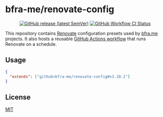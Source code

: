 # bfra-me/renovate-config

<div align='center'>

[![GitHub release (latest SemVer)](https://img.shields.io/github/v/release/bfra-me/renovate-config?sort=semver&style=for-the-badge&logo=github&label=release)][release] [![GitHub Workflow CI Status](https://img.shields.io/github/actions/workflow/status/bfra-me/renovate-config/ci.yaml?branch=main&style=for-the-badge&logo=github%20actions&logoColor=white&label=ci)][ci-workflow]

</div>

[release]: https://github.com/bfra-me/renovate-config/releases 'GitHub release'
[ci-workflow]: https://github.com/bfra-me/renovate-config/actions?query=workflow%3Aci 'Search GitHub Actions for CI workflow runs'

This repository contains [Renovate](https://renovatebot.com/) configuration presets used by [bfra.me](https://bfra.me) projects. It also hosts a reusable [GitHub Actions workflow](.github/workflows/renovate.yaml) that runs Renovate on a schedule.

## Usage

```json
{
  "extends": ["github>bfra-me/renovate-config#v3.10.1"]
}
```

## License

[MIT](LICENSE.md)
